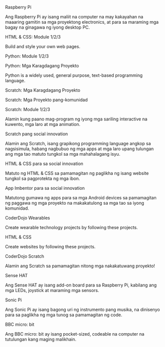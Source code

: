 Raspberry Pi

Ang Raspberry Pi ay isang maliit na computer na may kakayahan na maaaring gamitin sa mga proyektong electronics, at para sa maraming mga bagay na ginagawa ng iyong desktop PC.

HTML & CSS: Module 1/2/3

Build and style your own web pages.

Python: Module 1/2/3

Python: Mga Karagdagang Proyekto

Python is a widely used, general purpose, text-based programming language.

Scratch: Mga Karagdagang Proyekto

Scratch: Mga Proyekto pang-komunidad

Scratch: Module 1/2/3

Alamin kung paano mag-program ng iyong mga sariling interactive na kuwento, mga laro at mga animation.

Scratch pang social innovation

Alamin ang Scratch, isang grapikong programming language angkop sa nagsisimula, habang nagbubuo ng mga apps at mga laro upang tulungan ang mga tao matuto tungkol sa mga mahahalagang isyu.

HTML & CSS para sa social innovation

Matuto ng HTML & CSS sa pamamagitan ng paglikha ng isang website tungkol sa pagprotekta ng mga ibon.

App Imbentor para sa social innovation

Matutong gumawa ng apps para sa mga Android devices sa pamamagitan ng paggawa ng mga proyekto na makakatulong sa mga tao sa iyong komunidad.

CoderDojo Wearables

Create wearable technology projects by following these projects.

HTML & CSS

Create websites by following these projects.

CoderDojo Scratch

Alamin ang Scratch sa pamamagitan nitong mga nakakatuwang proyekto!

Sense HAT

Ang Sense HAT ay isang add-on board para sa Raspberry Pi, kabilang ang mga LEDs, joystick at maraming mga sensors.

Sonic Pi

Ang Sonic Pi ay isang bagong uri ng instrumento pang musika, na dinisenyo para sa paglikha ng mga tunog sa pamamagitan ng code.

BBC micro: bit

Ang BBC micro: bit ay isang pocket-sized, codeable na computer na tutulungan kang maging malikhain.